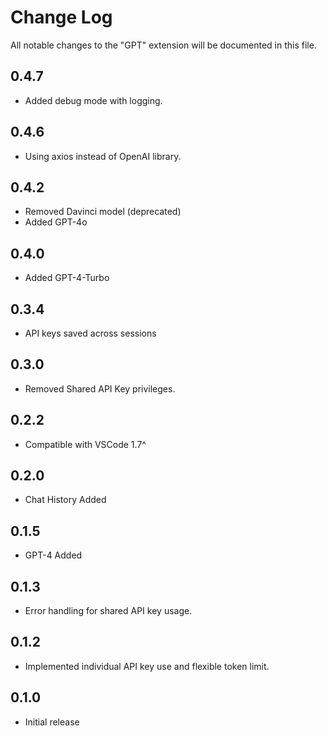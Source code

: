 # Change Log

All notable changes to the "GPT" extension will be documented in this file.

## 0.4.7
- Added debug mode with logging.

## 0.4.6
- Using axios instead of OpenAI library.

## 0.4.2
- Removed Davinci model (deprecated)
- Added GPT-4o

## 0.4.0
- Added GPT-4-Turbo

## 0.3.4
- API keys saved across sessions

## 0.3.0
- Removed Shared API Key privileges.

## 0.2.2
- Compatible with VSCode 1.7^

## 0.2.0
- Chat History Added

## 0.1.5
- GPT-4 Added

## 0.1.3
- Error handling for shared API key usage.

## 0.1.2
- Implemented individual API key use and flexible token limit.

## 0.1.0
- Initial release
